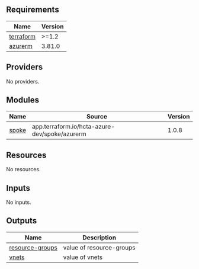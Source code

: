 ## Requirements

| Name | Version |
|------|---------|
| <a name="requirement_terraform"></a> [terraform](#requirement\_terraform) | >=1.2 |
| <a name="requirement_azurerm"></a> [azurerm](#requirement\_azurerm) | 3.81.0 |

## Providers

No providers.

## Modules

| Name | Source | Version |
|------|--------|---------|
| <a name="module_spoke"></a> [spoke](#module\_spoke) | app.terraform.io/hcta-azure-dev/spoke/azurerm | 1.0.8 |

## Resources

No resources.

## Inputs

No inputs.

## Outputs

| Name | Description |
|------|-------------|
| <a name="output_resource-groups"></a> [resource-groups](#output\_resource-groups) | value of resource-groups |
| <a name="output_vnets"></a> [vnets](#output\_vnets) | value of vnets |
